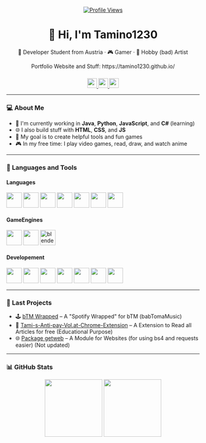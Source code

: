 <br clear="both">

<div align="center">
  <a href="https://github.com/Tamino1230">
    <img src="https://komarev.com/ghpvc/?username=Tamino1230&color=green" alt="Profile Views" />
  </a>
</div>

<h1 align="center">👋 Hi, I'm Tamino1230</h1>

<div align="center">
  <p>🚀 Developer Student from Austria · 🎮 Gamer · 🎨 Hobby (bad) Artist</p>
  <p>Portfolio Website and Stuff: https://tamino1230.github.io/</p>
</div>

###

<div align="center">
  <a href="https://x.com/NukeTamino" target="_blank">
    <img src="https://img.shields.io/static/v1?message=Twitter/X&logo=twitter&label=&color=1da1f2&logoColor=white&style=for-the-badge" height="25" />
  </a>
  <a href="https://discord.com/users/702893526303637604" target="_blank">
    <img src="https://img.shields.io/static/v1?message=Discord&logo=discord&label=&color=7289da&logoColor=white&style=for-the-badge" height="25" />
  </a>
  <a href="https://github.com/Tamino1230" target="_blank">
    <img src="https://img.shields.io/static/v1?message=GitHub&logo=github&label=&color=171515&logoColor=white&style=for-the-badge" height="25" />
  </a>
</div>

---

### 💻 About Me

- 🧠 I'm currently working in **Java**, **Python**, **JavaScript**, and **C#** (learning)
- 🌐 I also build stuff with **HTML**, **CSS**, and **JS**
- 🎯 My goal is to create helpful tools and fun games
- 🎮 In my free time: I play video games, read, draw, and watch anime

---

### 🧰 Languages and Tools

#### Languages
<div align="left">
  <img src="https://cdn.jsdelivr.net/gh/devicons/devicon/icons/java/java-original.svg" height="40"/>
  <img src="https://cdn.jsdelivr.net/gh/devicons/devicon/icons/csharp/csharp-original.svg" height="40"/>
  <img src="https://cdn.jsdelivr.net/gh/devicons/devicon/icons/p5js/p5js-original.svg" height="40"/>
  <img src="https://cdn.jsdelivr.net/gh/devicons/devicon/icons/python/python-original.svg" height="40"/>
  <img src="https://cdn.jsdelivr.net/gh/devicons/devicon/icons/javascript/javascript-original.svg" height="40"/>
  <img src="https://cdn.jsdelivr.net/gh/devicons/devicon/icons/html5/html5-original.svg" height="40"/>
  <img src="https://cdn.jsdelivr.net/gh/devicons/devicon/icons/css3/css3-original.svg" height="40"/>
</div>

#### GameEngines
<div align="left">
  <img src="https://cdn.jsdelivr.net/gh/devicons/devicon/icons/unity/unity-original.svg" height="40">
  <img src="https://cdn.jsdelivr.net/gh/devicons/devicon/icons/unrealengine/unrealengine-original.svg" height="40">
  <img src="https://cdn.jsdelivr.net/gh/devicons/devicon/icons/blender/blender-original.svg" height="40" alt="blender">
</div>

#### Developement
<div>
  <img src="https://cdn.jsdelivr.net/gh/devicons/devicon/icons/vscode/vscode-original.svg" height="40"/>
  <img src="https://cdn.jsdelivr.net/gh/devicons/devicon/icons/visualstudio/visualstudio-original.svg" height="40"/>
  <img src="https://cdn.jsdelivr.net/gh/devicons/devicon/icons/intellij/intellij-original.svg" height="40">
  <img src="https://cdn.jsdelivr.net/gh/devicons/devicon/icons/pycharm/pycharm-original.svg" height="40"/>
  <img src="https://cdn.jsdelivr.net/gh/devicons/devicon/icons/codepen/codepen-original.svg" height="40"/>
  <img src="https://cdn.jsdelivr.net/gh/devicons/devicon/icons/p5js/p5js-original.svg" height="40"/>
  <img src="https://cdn.jsdelivr.net/gh/devicons/devicon/icons/github/github-original.svg" height="40"/>
</div>

---

### 🚧 Last Projects

- 🕹️ [bTM Wrapped](https://github.com/Tamino1230/bTM-Wrapped) – A "Spotify Wrapped" for bTM (babTomaMusic)
- 🧩 [Tami-s-Anti-pay-Vol.at-Chrome-Extension](https://github.com/Tamino1230/Tami-s-Anti-pay-Vol.at-Chrome-Extension) – A Extension to Read all Articles for free (Educational Purpose)
- 🌐 [Package getweb](https://github.com/Tamino1230/Package_getweb) – A Module for Websites (for using bs4 and requests easier)
(Not updated)

---

### 📊 GitHub Stats

<div align="center">
  <!-- https://github-readme-stats.vercel.app/api/top-langs/?username=Tamino1230&layout=compact&theme=radical -->
  <img src="https://github-readme-stats.vercel.app/api?username=Tamino1230&show_icons=true&theme=radical" height="150" />
  <img src="https://github-readme-stats.vercel.app/api/top-langs/?username=Tamino1230&layout=compact&theme=radical&cache_seconds=1" height="150" />
</div>
